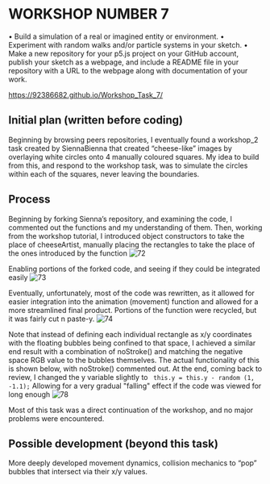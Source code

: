 # WORKSHOP NUMBER 7

•	Build a simulation of a real or imagined entity or environment.
•	Experiment with random walks and/or particle systems in your sketch.
•	Make a new repository for your p5.js project on your GitHub account, publish your sketch as a webpage, and include a README file in your repository with a URL to the webpage along with documentation of your work.

https://92386682.github.io/Workshop_Task_7/

## Initial plan (written before coding)
Beginning by browsing peers repositories, I eventually found a workshop_2 task created by SiennaBienna that created “cheese-like” images by overlaying white circles onto 4 manually coloured squares. My idea to build from this, and respond to the workshop task, was to simulate the circles within each of the squares, never leaving the boundaries.
 

## Process
Beginning by forking Sienna’s repository, and examining the code, I commented out the functions and my understanding of them. Then, working from the workshop tutorial, I introduced object constructors to take the place of cheeseArtist, manually placing the rectangles to take the place of the ones introduced by the function
![72](https://github.com/user-attachments/assets/57f165b0-20f3-470d-8acb-dba993abba2d)

Enabling portions of the forked code, and seeing if they could be integrated easily
![73](https://github.com/user-attachments/assets/7640ef54-c087-4fcc-8810-e970c7e76351)

Eventually, unfortunately, most of the code was rewritten, as it allowed for easier integration into the animation (movement) function and allowed for a more streamlined final product. Portions of the function were recycled, but it was fairly cut n paste-y.
![74](https://github.com/user-attachments/assets/72c5fde3-d7c5-4462-84d8-665dc6e608f9)

Note that instead of defining each individual rectangle as x/y coordinates with the floating bubbles being confined to that space, I achieved a similar end result with a combination of noStroke() and matching the negative space RGB value to the bubbles themselves. The actual functionality of this is shown below, with noStroke() commented out. At the end, coming back to review, I changed the y variable slightly to
`` this.y = this.y - random (1, -1.1);``
Allowing for a very gradual "falling" effect if the code was viewed for long enough
![78](https://github.com/user-attachments/assets/9dc0ab06-d80c-4031-b79d-d5ea934a7e5c)

Most of this task was a direct continuation of the workshop, and no major problems were encountered.

## Possible development (beyond this task)
More deeply developed movement dynamics, collision mechanics to “pop” bubbles that intersect via their x/y values.
